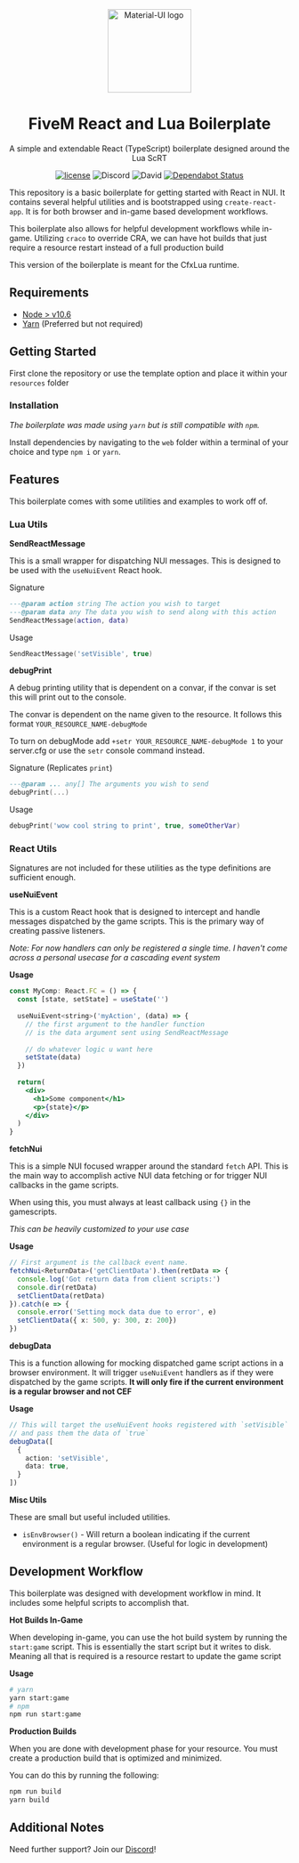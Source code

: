 <div align="center">
    <img href="https://projecterror.dev" width="150" src="https://i.tasoagc.dev/c1pD" alt="Material-UI logo" />
</div>
<h1 align="center">FiveM React and Lua Boilerplate</h1>

<div align="center">
A simple and extendable React (TypeScript) boilerplate designed around the Lua ScRT
</div>

<div align="center">

[![license](https://img.shields.io/badge/license-MIT-blue.svg)](https://github.com/project-error/pe-utils/master/LICENSE)
![Discord](https://img.shields.io/discord/791854454760013827?label=Our%20Discord)
![David](https://img.shields.io/david/project-error/fivem-react-boilerplate-lua)
[![Dependabot Status](https://api.dependabot.com/badges/status?host=github&repo=project-error/fivem-react-boilerplate-lua)](https://dependabot.com)
</div>

This repository is a basic boilerplate for getting started
with React in NUI. It contains several helpful utilities and
is bootstrapped using `create-react-app`. It is for both browser
and in-game based development workflows.

This boilerplate also allows for helpful development workflows
while in-game. Utilizing `craco` to override CRA, we can have hot
builds that just require a resource restart instead of a full
production build

This version of the
boilerplate is meant for the CfxLua runtime.

## Requirements
* [Node > v10.6](https://nodejs.org/en/)
* [Yarn](https://yarnpkg.com/getting-started/install) (Preferred but not required)


## Getting Started

First clone the repository or use the template option and place
it within your `resources` folder

### Installation

*The boilerplate was made using `yarn` but is still compatible with
`npm`.*

Install dependencies by navigating to the `web` folder within
a terminal of your choice and type `npm i` or `yarn`.

## Features

This boilerplate comes with some utilities and examples to work off of.

### Lua Utils

**SendReactMessage**

This is a small wrapper for dispatching NUI messages. This is designed
to be used with the `useNuiEvent` React hook.

Signature
```lua
---@param action string The action you wish to target
---@param data any The data you wish to send along with this action
SendReactMessage(action, data)
```

Usage
```lua
SendReactMessage('setVisible', true)
```

**debugPrint**

A debug printing utility that is dependent on a convar,
if the convar is set this will print out to the console.

The convar is dependent on the name given to the resource.
It follows this format `YOUR_RESOURCE_NAME-debugMode`

To turn on debugMode add `+setr YOUR_RESOURCE_NAME-debugMode 1` to 
your server.cfg or use the `setr` console command instead.

Signature (Replicates `print`)
```lua
---@param ... any[] The arguments you wish to send
debugPrint(...)
```

Usage
```lua
debugPrint('wow cool string to print', true, someOtherVar)
```

### React Utils

Signatures are not included for these utilities as the type definitions
are sufficient enough.

**useNuiEvent**

This is a custom React hook that is designed to intercept and handle
messages dispatched by the game scripts. This is the primary
way of creating passive listeners.


*Note: For now handlers can only be registered a single time. I haven't
come across a personal usecase for a cascading event system*

**Usage**
```jsx
const MyComp: React.FC = () => {
  const [state, setState] = useState('')
  
  useNuiEvent<string>('myAction', (data) => {
    // the first argument to the handler function
    // is the data argument sent using SendReactMessage
    
    // do whatever logic u want here
    setState(data)
  })
  
  return(
    <div>
      <h1>Some component</h1>
      <p>{state}</p>
    </div>
  )
}

```

**fetchNui**

This is a simple NUI focused wrapper around the standard `fetch` API.
This is the main way to accomplish active NUI data fetching 
or for trigger NUI callbacks in the game scripts.

When using this, you must always at least callback using `{}`
in the gamescripts.

*This can be heavily customized to your use case*

**Usage**
```ts
// First argument is the callback event name. 
fetchNui<ReturnData>('getClientData').then(retData => {
  console.log('Got return data from client scripts:')
  console.dir(retData)
  setClientData(retData)
}).catch(e => {
  console.error('Setting mock data due to error', e)
  setClientData({ x: 500, y: 300, z: 200})
})
```

**debugData**

This is a function allowing for mocking dispatched game script
actions in a browser environment. It will trigger `useNuiEvent` handlers
as if they were dispatched by the game scripts. **It will only fire if the current
environment is a regular browser and not CEF**

**Usage**
```ts
// This will target the useNuiEvent hooks registered with `setVisible`
// and pass them the data of `true`
debugData([
  {
    action: 'setVisible',
    data: true,
  }
])
```

**Misc Utils**

These are small but useful included utilities.

* `isEnvBrowser()` - Will return a boolean indicating if the current 
  environment is a regular browser. (Useful for logic in development)

## Development Workflow

This boilerplate was designed with development workflow in mind.
It includes some helpful scripts to accomplish that.

**Hot Builds In-Game**

When developing in-game, you can use the hot build system by
running the `start:game` script. This is essentially the start
script but it writes to disk. Meaning all that is required is a
resource restart to update the game script

**Usage**
```sh
# yarn
yarn start:game
# npm
npm run start:game
```

**Production Builds**

When you are done with development phase for your resource. You
must create a production build that is optimized and minimized.

You can do this by running the following:

```sh
npm run build
yarn build 
```

## Additional Notes

Need further support? Join our [Discord](https://discord.com/invite/HYwBjTbAY5)!